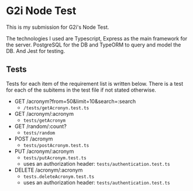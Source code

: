 # G2i Node Test

This is my submission for G2i's Node Test.

The technologies I used are Typescript, Express as the main framework for the server. PostgreSQL for the DB and TypeORM to query and model the DB. And Jest for testing.

## Tests

Tests for each item of the requirement list is written below. There is a test for each of the subitems in the test file if not stated otherwise.

- GET /acronym?from=50&limit=10&search=:search
  - `/tests/getAcronyn.test.ts`
- GET /acronym/:acronym
  - `tests/getAcronym`
- GET /random/:count?
  - `tests/random`
- POST /acronym
  - `tests/postAcronym.test.ts`
- PUT /acronym/:acronym
  - `tests/putAcronym.test.ts`
  - uses an authorization header: `tests/authentication.test.ts`
- DELETE /acronym/:acronym
  - `tests.deleteAcronym.test.ts`
  - uses an authorization header: `tests/authentication.test.ts`

